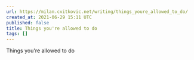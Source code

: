 ```yaml
---
url: https://milan.cvitkovic.net/writing/things_youre_allowed_to_do/
created_at: 2021-06-29 15:11 UTC
published: false
title: Things you're allowed to do
tags: []
---
```


Things you're allowed to do

